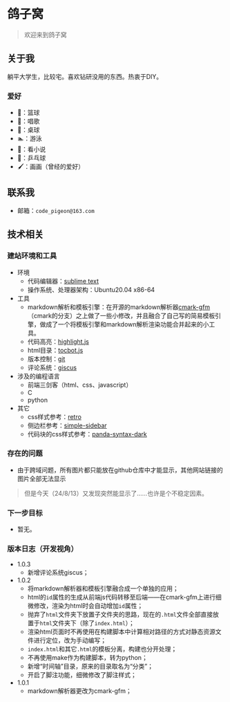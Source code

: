 # 鸽子窝
> 欢迎来到鸽子窝
<!-- > 喜欢回忆过去，喜欢幻想将来，唯独不喜欢珍惜现在。 -->

## 关于我
躺平大学生，比较宅。喜欢钻研没用的东西。热衷于DIY。

### 爱好
- 🏀：篮球
- 🎤：唱歌
- 🎱：桌球
- 🏊︎：游泳
- 📔：看小说
- 🏓：乒乓球
- 🖌：画画（曾经的爱好）

## 联系我
- 邮箱：`code_pigeon@163.com`

## 技术相关
### 建站环境和工具
- 环境
	- 代码编辑器：[sublime text](https://www.sublimetext.com/)
	- 操作系统、处理器架构：Ubuntu20.04 x86-64
- 工具
	- markdown解析和模板引擎：在开源的markdown解析器[cmark-gfm](https://github.com/github/cmark-gfm)（cmark的分支）之上做了一些小修改，并且融合了自己写的简易模板引擎，做成了一个将模板引擎和markdown解析渲染功能合并起来的小工具。
	- 代码高亮：[highlight.js](https://highlightjs.org/)
	- html目录：[tocbot.js](http://tscanlin.github.io/tocbot/)
	- 版本控制：[git](https://git-scm.com/)
	- 评论系统：[giscus](https://giscus.app/zh-CN)
	<!-- - 模板引擎：template_renderer（自己写的微型模板引擎） -->
- 涉及的编程语言
	- 前端三剑客（html、css、javascript）
	- C
	- python
- 其它
	- css样式参考：[retro](https://github.com/markdowncss/retro)
	- 侧边栏参考：[simple-sidebar](https://startbootstrap.com/template/simple-sidebar)
	- 代码块的css样式参考：[panda-syntax-dark](https://cdnjs.cloudflare.com/ajax/libs/highlight.js/11.9.0/styles/panda-syntax-dark.min.css)

### 存在的问题
- 由于跨域问题，所有图片都只能放在github仓库中才能显示，其他网站链接的图片全部无法显示
> 但是今天（24/8/13）又发现突然能显示了……也许是个不稳定因素。

### 下一步目标
- 暂无。

### 版本日志（开发视角）
- 1.0.3
	- 新增评论系统giscus；
- 1.0.2
	- 将markdown解析器和模板引擎融合成一个单独的应用；
	- html的`id`属性的生成从前端js代码转移至后端——在cmark-gfm上进行细微修改，渲染为html时会自动增加`id`属性；
	- 抛弃了`html`文件夹下放置子文件夹的思路，现在的`.html`文件全部直接放置于`html`文件夹下（除了`index.html`）；
	- 渲染html页面时不再使用在构建脚本中计算相对路径的方式对静态资源文件进行定位，改为手动编写；
	- `index.html`和其它`.html`的模板分离，构建也分开处理；
	- 不再使用make作为构建脚本，转为python；
	- 新增“时间轴”目录，原来的目录取名为“分类”；
	- 开启了脚注功能，细微修改了脚注样式；
- 1.0.1
	- markdown解析器更改为cmark-gfm；

